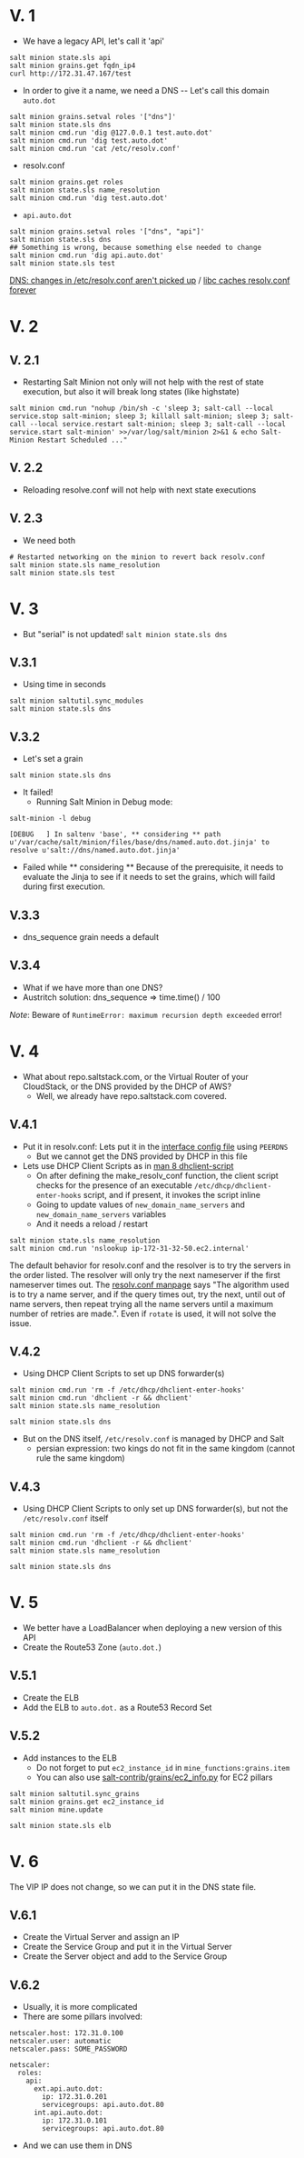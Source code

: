 # V. 1

- We have a legacy API, let's call it 'api'
```
salt minion state.sls api
salt minion grains.get fqdn_ip4
curl http://172.31.47.167/test
```

- In order to give it a name, we need a DNS
-- Let's call this domain `auto.dot`
```
salt minion grains.setval roles '["dns"]'
salt minion state.sls dns
salt minion cmd.run 'dig @127.0.0.1 test.auto.dot'
salt minion cmd.run 'dig test.auto.dot'
salt minion cmd.run 'cat /etc/resolv.conf'
```

- resolv.conf
```
salt minion grains.get roles
salt minion state.sls name_resolution
salt minion cmd.run 'dig test.auto.dot'
```
- `api.auto.dot`
```
salt minion grains.setval roles '["dns", "api"]'
salt minion state.sls dns
## Something is wrong, because something else needed to change
salt minion cmd.run 'dig api.auto.dot'
salt minion state.sls test
```
[DNS: changes in /etc/resolv.conf aren't picked up](https://bugzilla.mozilla.org/show_bug.cgi?id=214538) /
[libc caches resolv.conf forever](https://sourceware.org/bugzilla/show_bug.cgi?id=3675)



# V. 2
## V. 2.1
- Restarting Salt Minion not only will not help with the rest of state execution,
but also it will break long states (like highstate)
```
salt minion cmd.run "nohup /bin/sh -c 'sleep 3; salt-call --local service.stop salt-minion; sleep 3; killall salt-minion; sleep 3; salt-call --local service.restart salt-minion; sleep 3; salt-call --local service.start salt-minion' >>/var/log/salt/minion 2>&1 & echo Salt-Minion Restart Scheduled ..."
```

## V. 2.2
- Reloading resolve.conf will not help with next state executions

## V. 2.3
- We need both
```
# Restarted networking on the minion to revert back resolv.conf
salt minion state.sls name_resolution
salt minion state.sls test
```



# V. 3
- But "serial" is not updated!
`salt minion state.sls dns`

## V.3.1
- Using time in seconds
```
salt minion saltutil.sync_modules
salt minion state.sls dns
```

## V.3.2
- Let's set a grain
```
salt minion state.sls dns
```
- It failed!
  - Running Salt Minion in Debug mode:
```
salt-minion -l debug

[DEBUG   ] In saltenv 'base', ** considering ** path u'/var/cache/salt/minion/files/base/dns/named.auto.dot.jinja' to resolve u'salt://dns/named.auto.dot.jinja'
```
  - Failed while ** considering **
    Because of the prerequisite, it needs to evaluate the Jinja to see if it needs to set the grains, which will faild during first execution.

## V.3.3
- dns_sequence grain needs a default

## V.3.4
- What if we have more than one DNS?
- Austritch solution:
    dns_sequence => time.time() / 100


*Note*: Beware of `RuntimeError: maximum recursion depth exceeded` error!



# V. 4
- What about repo.saltstack.com, or the Virtual Router of your CloudStack, or the DNS provided by the DHCP of AWS?
    - Well, we already have repo.saltstack.com covered.

## V.4.1
- Put it in resolv.conf:
Lets put it in the [interface config file](https://access.redhat.com/documentation/en-US/Red_Hat_Enterprise_Linux/6/html/Deployment_Guide/s1-networkscripts-interfaces.html) using `PEERDNS`
    - But we cannot get the DNS provided by DHCP in this file
- Lets use DHCP Client Scripts as in [man 8 dhclient-script](http://linux.die.net/man/8/dhclient-script)
    - On after defining the make_resolv_conf function, the client script checks for the presence of an executable `/etc/dhcp/dhclient-enter-hooks` script, and if present, it invokes the script inline
    - Going to update values of `new_domain_name_servers` and `new_domain_name_servers` variables
    - And it needs a reload / restart

```
salt minion state.sls name_resolution
salt minion cmd.run 'nslookup ip-172-31-32-50.ec2.internal'
```

The default behavior for resolv.conf and the resolver is to try the servers in the order listed. The resolver will only try the next nameserver if the first nameserver times out. The [resolv.conf manpage](http://linux.die.net/man/5/resolv.conf) says "The algorithm used is to try a name server, and if the query times out, try the next, until out of name servers, then repeat trying all the name servers until a maximum number of retries are made.". Even if `rotate` is used, it will not solve the issue.

## V.4.2
- Using DHCP Client Scripts to set up DNS forwarder(s)

```
salt minion cmd.run 'rm -f /etc/dhcp/dhclient-enter-hooks'
salt minion cmd.run 'dhclient -r && dhclient'
salt minion state.sls name_resolution

salt minion state.sls dns
```

- But on the DNS itself, `/etc/resolv.conf` is managed by DHCP and Salt
    - persian expression: two kings do not fit in the same kingdom (cannot rule the same kingdom)

## V.4.3
- Using DHCP Client Scripts to only set up DNS forwarder(s), but not the `/etc/resolv.conf` itself

```
salt minion cmd.run 'rm -f /etc/dhcp/dhclient-enter-hooks'
salt minion cmd.run 'dhclient -r && dhclient'
salt minion state.sls name_resolution

salt minion state.sls dns
```



# V. 5
- We better have a LoadBalancer when deploying a new version of this API
- Create the Route53 Zone (`auto.dot.`)

## V.5.1
- Create the ELB
- Add the ELB to `auto.dot.` as a Route53 Record Set

## V.5.2
- Add instances to the ELB
    - Do not forget to put `ec2_instance_id` in `mine_functions:grains.item`
    - You can also use [salt-contrib/grains/ec2_info.py](https://github.com/saltstack/salt-contrib/blob/master/grains/ec2_info.py) for EC2 pillars

```
salt minion saltutil.sync_grains
salt minion grains.get ec2_instance_id
salt minion mine.update

salt minion state.sls elb
```



# V. 6
The VIP IP does not change, so we can put it in the DNS state file.

## V.6.1
- Create the Virtual Server and assign an IP
- Create the Service Group and put it in the Virtual Server
- Create the Server object and add to the Service Group

## V.6.2
- Usually, it is more complicated
- There are some pillars involved:

```
netscaler.host: 172.31.0.100
netscaler.user: automatic
netscaler.pass: SOME_PASSWORD

netscaler:
  roles:
    api:
      ext.api.auto.dot:
        ip: 172.31.0.201
        servicegroups: api.auto.dot.80
      int.api.auto.dot:
        ip: 172.31.0.101
        servicegroups: api.auto.dot.80

```

- And we can use them in DNS
